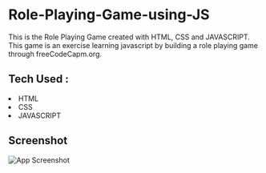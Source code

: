 # Role-Playing-Game-using-JS
This is the Role Playing Game created with HTML, CSS and JAVASCRIPT. This game is an exercise learning javascript by building a role playing game through freeCodeCapm.org.

## Tech Used :
<li>HTML</li>
<li>CSS</li>
<li>JAVASCRIPT</li>

## Screenshot 
![App Screenshot](https://github.com/Kumardk8780/Role-Playing-Game-using-JS/assets/54668564/ab9e192e-66b5-440c-8cb6-b80890436ef6)
